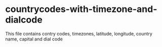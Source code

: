 # countrycodes-with-timezone-and-dialcode
This file contains contry codes, timezones, latitude, longitude, country name, capital and dial code
